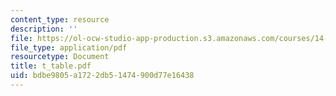 ```yaml
---
content_type: resource
description: ''
file: https://ol-ocw-studio-app-production.s3.amazonaws.com/courses/14-30-introduction-to-statistical-method-in-economics-spring-2006/bdbe9805a1722db51474900d77e16438_t_table.pdf
file_type: application/pdf
resourcetype: Document
title: t_table.pdf
uid: bdbe9805-a172-2db5-1474-900d77e16438
---
```

